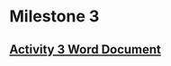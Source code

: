 # Milestone 3

## [Activity 3 Word Document](https://github.com/JasonHatfield/CST-391/blob/Milestone-3/Activity%203.docx)
